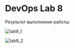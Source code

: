 # DevOps Lab 8

Результат выполнения работы:

![lab8_1](https://github.com/user-attachments/assets/fee0f099-0586-4fb7-86f1-9b07cf6d1435)

![lab8_2](https://github.com/user-attachments/assets/564da667-1cda-447a-94d8-bf4176b5c047)
